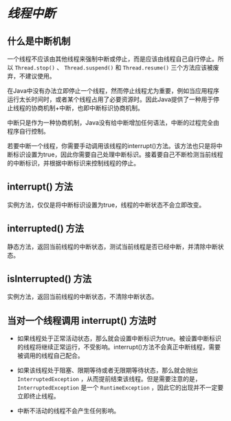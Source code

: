 # $线程中断$

## 什么是中断机制

一个线程不应该由其他线程来强制中断或停止，而是应该由线程自己自行停止。所以 `Thread.stop()` 、 `Thread.suspend()` 和 `Thread.resume()` 三个方法应该被废弃，不建议使用。

在Java中没有办法立即停止一个线程，然而停止线程尤为重要，例如当应用程序运行太长时间时，或者某个线程占用了必要资源时。因此Java提供了一种用于停止线程的协商机制+中断，也即中断标识协商机制。

中断只是作为一种协商机制，Java没有给中断增加任何语法，中断的过程完全由程序自行控制。

若要中断一个线程，你需要手动调用该线程的interrupt()方法。该方法也只是将中断标识设置为true，因此你需要自己处理中断标识。接着要自己不断检测当前线程的中断标识，并根据中断标识来控制线程的停止。

## interrupt() 方法

实例方法，仅仅是将中断标识设置为true，线程的中断状态不会立即改变。

## interrupted() 方法

静态方法，返回当前线程的中断状态，测试当前线程是否已经中断，并清除中断状态。

## isInterrupted() 方法

实例方法，返回当前线程的中断状态，不清除中断状态。

## 当对一个线程调用 interrupt() 方法时

- 如果线程处于正常活动状态，那么就会设置中断标识为true。被设置中断标识的线程将继续正常运行，不受影响。interrupt()方法不会真正中断线程，需要被调用的线程自己配合。

- 如果该线程处于阻塞、限期等待或者无限期等待状态，那么就会抛出 `InterruptedException` ，从而提前结束该线程。但是需要注意的是， `InterruptedException` 是一个 `RuntimeException` ，因此它的出现并不一定要立即终止线程。

- 中断不活动的线程不会产生任何影响。
